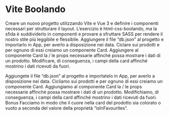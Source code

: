 # Vite Boolando

Creare un nuovo progetto utilizzando Vite e Vue 3 e definire i componenti necessari per strutturare il layout. L’esercizio è html-css-boolando, ma la sfida è suddividerlo in componenti e provare a sfruttare SASS per rendere il nostro stile più leggibile e flessibile. Aggiungere il file “db.json” al progetto e importarlo in App, per averlo a disposizione nei data. Ciclare sui prodotti e per ognuno di essi creiamo un componente Card. Aggiungere al componente Card la / le props necessarie affinché possa mostrare i dati di un prodotto. Modificare, di conseguenza, i campi della card affinché mostrino i dati ricevuti da fuori.

Aggiungete il file “db.json” al progetto e importatelo in App, per averlo a disposizione nei data. Cicliamo sui prodotti e per ognuno di essi creiamo un componente Card.
Aggiungiamo al componente Card la / le props necessarie affinché possa mostrare i dati di un prodotto. Modifichiamo, di conseguenza, i campi della card affinché mostrino i dati ricevuti da fuori.
Bonus
Facciamo in modo che il cuore nella card del prodotto sia colorato o vuoto a seconda del valore della proprietà “isInFavourites”.

